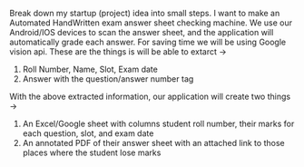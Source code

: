 Break down my startup (project) idea into small steps. I want to make an Automated HandWritten exam answer sheet checking machine. We use our Android/IOS devices to scan the answer sheet, and the application will automatically grade each answer. 
For saving time we will be using Google vision api.
These are the things is will be able to extarct ->
  1. Roll Number, Name, Slot, Exam date
  2. Answer with the question/answer number tag

With the above extracted information, our application will create two things ->
  1. An Excel/Google sheet with columns student roll number, their marks for each question, slot, and exam date
  2. An annotated PDF of their answer sheet with an attached link to those places where the student lose marks
